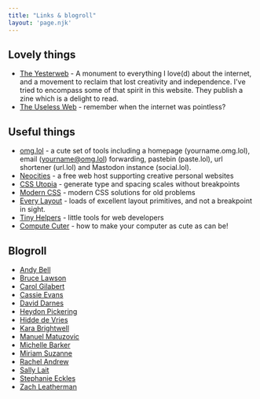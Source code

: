 ```yaml
---
title: "Links & blogroll"
layout: 'page.njk'
---
```


## Lovely things

* [The Yesterweb](https://yesterweb.org) - A monument to everything I love(d) about the internet, and a movement to reclaim that lost creativity and independence. I've tried to encompass some of that spirit in this website. They publish a zine which is a delight to read.
* [The Useless Web](https://theuselessweb.com) - remember when the internet was pointless?

## Useful things
* [omg.lol](https://omg.lol) - a cute set of tools including a homepage (yourname.omg.lol), email (yourname@omg.lol) forwarding, pastebin (paste.lol), url shortener (url.lol) and Mastodon instance (social.lol).
* [Neocities](https://neocities.org/) - a free web host supporting creative personal websites
* [CSS Utopia](https://utopia.fyi/) - generate type and spacing scales without breakpoints
* [Modern CSS](https://moderncss.dev/) - modern CSS solutions for old problems
* [Every Layout](https://everylayout.dev) - loads of excellent layout primitives, and not a breakpoint in sight.
* [Tiny Helpers](https://tiny-helpers.dev/) - little tools for web developers
* [Compute Cuter](https://computecuter.com) - how to make your computer as cute as can be!

## Blogroll
* [Andy Bell](https://andy-bell.co.uk/)
* [Bruce Lawson](https://brucelawson.co.uk/)
* [Carol Gilabert](https://carol.gg)
* [Cassie Evans](https://cassie.codes)
* [David Darnes](https://darn.es/)
* [Heydon Pickering](https://heydonworks.com/)
* [Hidde de Vries](https://hidde.blog)
* [Kara Brightwell](https://ghost.computer)
* [Manuel Matuzovic](https://www.matuzo.at/)
* [Michelle Barker](https://css-irl.info)
* [Miriam Suzanne](https://www.miriamsuzanne.com/)
* [Rachel Andrew](https://rachelandrew.co.uk/)
* [Sally Lait](https://sallylait.com/)
* [Stephanie Eckles](https://thinkdobecreate.com/)
* [Zach Leatherman](https://www.zachleat.com/)